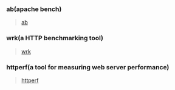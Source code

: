 ### ab(apache bench)
> [ab](https://httpd.apache.org/docs/2.4/programs/ab.html)

### wrk(a HTTP benchmarking tool)
> [wrk](https://github.com/wg/wrk)

### httperf(a tool for measuring web server performance)
> [httperf](https://github.com/httperf/httperf)
